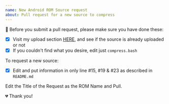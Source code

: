 ```yaml
---
name: New Android ROM Source request
about: Pull request for a new source to compress
---
```


🚨 Before you submit a pull request, please make sure you have done these:

- [x] Visit my upload section [HERE](https://www.androidfilehost.com/?w=files&flid=270268), and see if the source is already uploaded or not
- [x] If you couldn't find what you desire, edit just `compress.bash`

To request a new source:

- [x] Edit and put information in only line #15, #19 & #23 as described in `README.md`

Edit the Title of the Request as the ROM Name and Pull.

💔 Thank you!
